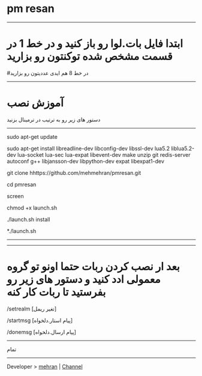 #  pm resan

* * *
# ابتدا فایل بات.لوا رو باز کنید و در خط 1 در قسمت مشخص شده توکنتون رو بزارید
#در خط 8 هم ایدی عددیتون رو بزارید
* * *
# آموزش نصب
دستور های زیر رو به ترتیب در ترمینال بزنید
* * *
sudo apt-get update

sudo apt-get install libreadline-dev libconfig-dev libssl-dev lua5.2 liblua5.2-dev lua-socket lua-sec lua-expat libevent-dev make unzip git redis-server autoconf g++ libjansson-dev libpython-dev expat libexpat1-dev


git clone hhttps://github.com/mehmehran/pmresan.git

cd pmresan

screen


   chmod +x launch.sh


 ./launch.sh install

 
 *./launch.sh
 * * * * 

* * * * * * 
# بعد ار نصب کردن ربات حتما اونو تو گروه معمولی ادد کنید و دستور های زیر رو بفرستید تا ربات کار کنه

/setrealm [تغیر ریمل]
 

/startmsg [پیام استار.دلخواه]


/donemsg [پیام ارسال.دلخواه]
* * * * * 

تمام
* * * * * * * * * * * * * * * * * * * * * * * *
 Developer > [mehran](https://Telegram.me/sudo_tokhs_telegram) | 
 [Channel](https://Telegram.me/plugin_free)
